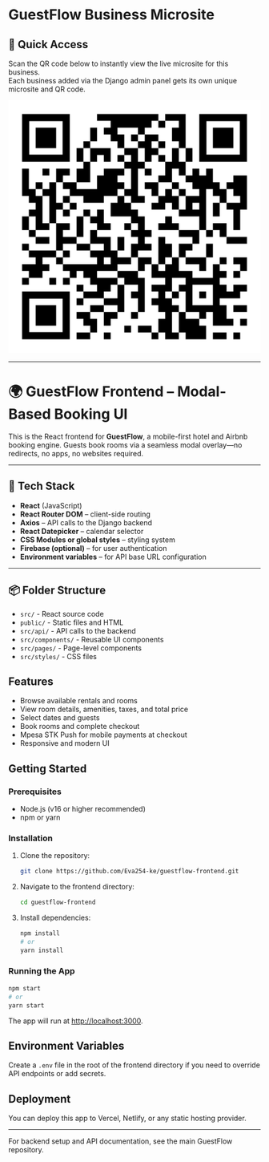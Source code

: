 # GuestFlow Business Microsite

## 🚀 Quick Access

Scan the QR code below to instantly view the live microsite for this business.  
Each business added via the Django admin panel gets its own unique microsite and QR code.

![Scan this QR code to access the business microsite](./public/qrcode.png)

---

# 🌍 GuestFlow Frontend – Modal-Based Booking UI

This is the React frontend for **GuestFlow**, a mobile-first hotel and Airbnb booking engine. Guests book rooms via a seamless modal overlay—no redirects, no apps, no websites required.

---

## 🔧 Tech Stack

- **React** (JavaScript)
- **React Router DOM** – client-side routing
- **Axios** – API calls to the Django backend
- **React Datepicker** – calendar selector
- **CSS Modules or global styles** – styling system
- **Firebase (optional)** – for user authentication
- **Environment variables** – for API base URL configuration

---

## 📦 Folder Structure
- `src/` - React source code
- `public/` - Static files and HTML
- `src/api/` - API calls to the backend
- `src/components/` - Reusable UI components
- `src/pages/` - Page-level components
- `src/styles/` - CSS files

## Features
- Browse available rentals and rooms
- View room details, amenities, taxes, and total price
- Select dates and guests
- Book rooms and complete checkout
- Mpesa STK Push for mobile payments at checkout
- Responsive and modern UI

## Getting Started

### Prerequisites
- Node.js (v16 or higher recommended)
- npm or yarn

### Installation
1. Clone the repository:
   ```bash
   git clone https://github.com/Eva254-ke/guestflow-frontend.git
   ```
2. Navigate to the frontend directory:
   ```bash
   cd guestflow-frontend
   ```
3. Install dependencies:
   ```bash
   npm install
   # or
   yarn install
   ```

### Running the App
```bash
npm start
# or
yarn start
```
The app will run at [http://localhost:3000](http://localhost:3000).

## Environment Variables
Create a `.env` file in the root of the frontend directory if you need to override API endpoints or add secrets.

## Deployment
You can deploy this app to Vercel, Netlify, or any static hosting provider.

---

For backend setup and API documentation, see the main GuestFlow repository.

